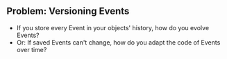 ## Problem: Versioning Events

* If you store every Event in your objects' history, how do you evolve Events?
* Or: If saved Events can't change, how do you adapt the code of Events over
  time?

